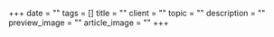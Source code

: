 +++
date = ""
tags = []
title = ""
client = ""
topic = ""
description = ""
preview_image = ""
article_image = ""
+++